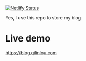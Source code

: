 [![Netlify Status](https://api.netlify.com/api/v1/badges/c7d98ba3-5063-45ec-be90-4ec116e0a098/deploy-status)](https://app.netlify.com/sites/heuristic-northcutt-3620c2/deploys)

Yes, I use this repo to store my blog

# Live demo

https://blog.qilinlou.com

